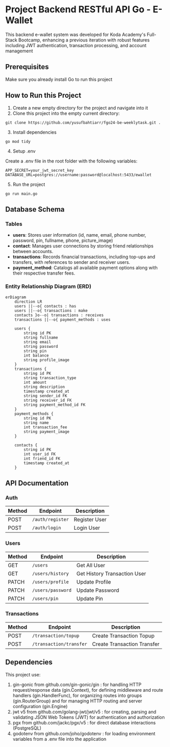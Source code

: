 # Project Backend RESTful API Go - E-Wallet

This backend e-wallet system was developed for Koda Academy's Full-Stack Bootcamp, enhancing a previous iteration with robust features including JWT authentication, transaction processing, and account management

## Prerequisites

Make sure you already install Go to run this project

## How to Run this Project

1. Create a new empty directory for the project and navigate into it
2. Clone this project into the empty current directory:

```
git clone https://github.com/yusufbahtiarr/fgo24-be-weeklytask.git .
```

3. Install dependencies

```
go mod tidy
```

4. Setup .env

Create a .env file in the root folder with the following variables:

```
APP_SECRET=your_jwt_secret_key
DATABASE_URL=postgres://username:password@localhost:5433/ewallet
```

5. Run the project

```
go run main.go
```

## Database Schema

### Tables

- **users**: Stores user information (id, name, email, phone number, password, pin, fullname, phone, picture_image)
- **contact**: Manages user connections by storing friend relationships between accounts.
- **transactions**: Records financial transactions, including top-ups and transfers, with references to sender and receiver users.
- **payment_method**: Catalogs all available payment options along with their respective transfer fees.

### Entity Relationship Diagram (ERD)

```mermaid
erDiagram
    direction LR
    users ||--o{ contacts : has
    users ||--o{ transactions : make
    contacts }o--o| transactions : receives
    transactions ||--o{ payment_methods : uses

    users {
        string id PK
        string fullname
        string email
        string password
        string pin
        int balance
        string profile_image
    }
    transactions {
        string id PK
        string transaction_type
        int amount
        string description
        timestamp created_at
        string sender_id FK
        string receiver_id FK
        string payment_method_id FK
    }
    payment_methods {
        string id PK
        string name
        int transaction_fee
        string payment_image
    }

    contacts {
        string id PK
        int user_id FK
        int friend_id FK
        timestamp created_at
    }

```

## API Documentation

### Auth

| Method | Endpoint         | Description   |
| ------ | ---------------- | ------------- |
| POST   | `/auth/register` | Register User |
| POST   | `/auth/login`    | Login User    |

### Users

| Method | Endpoint          | Description                  |
| ------ | ----------------- | ---------------------------- |
| GET    | `/users`          | Get All User                 |
| GET    | `/users/history`  | Get History Transaction User |
| PATCH  | `/users/profile`  | Update Profile               |
| PATCH  | `/users/password` | Update Password              |
| PATCH  | `/users/pin`      | Update Pin                   |

### Transactions

| Method | Endpoint                | Description                 |
| ------ | ----------------------- | --------------------------- |
| POST   | `/transaction/topup`    | Create Transaction Topup    |
| POST   | `/transaction/transfer` | Create Transaction Transfer |

## Dependencies

This project use:

1. gin-gonic from github.com/gin-gonic/gin : for handling HTTP request/response data (gin.Context), for defining middleware and route handlers (gin.HandlerFunc), for organizing routes into groups (gin.RouterGroup) and for managing HTTP routing and server configuration (gin.Engine)
2. jwt v5 from github.com/golang-jwt/jwt/v5 : for creating, parsing and validating JSON Web Tokens (JWT) for authentication and authorization
3. pgx from github.com/jackc/pgx/v5 : for direct database interactions (PostgreSQL)
4. godotenv from github.com/joho/godotenv : for loading environment variables from a .env file into the application
